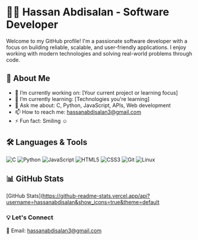 # 👨‍💻 Hassan Abdisalan - Software Developer

Welcome to my GitHub profile! I'm a passionate software developer with a focus on building reliable, scalable, and user-friendly applications. I enjoy working with modern technologies and solving real-world problems through code.

## 🚀 About Me

- 🔭 I’m currently working on: [Your current project or learning focus]
- 🌱 I’m currently learning: [Technologies you're learning]
- 💬 Ask me about: C, Python, JavaScript, APIs, Web development
- 📫 How to reach me: hassanabdisalan3@gmail.com
- ⚡ Fun fact: Smiling ☺ 

## 🛠️ Languages & Tools

![C](https://img.shields.io/badge/C-A8B9CC?style=flat&logo=c&logoColor=white)
![Python](https://img.shields.io/badge/Python-3776AB?style=flat&logo=python&logoColor=white)
![JavaScript](https://img.shields.io/badge/JavaScript-F7DF1E?style=flat&logo=javascript&logoColor=black)
![HTML5](https://img.shields.io/badge/HTML5-E34F26?style=flat&logo=html5&logoColor=white)
![CSS3](https://img.shields.io/badge/CSS3-1572B6?style=flat&logo=css3&logoColor=white)
![Git](https://img.shields.io/badge/Git-F05032?style=flat&logo=git&logoColor=white)
![Linux](https://img.shields.io/badge/Linux-FCC624?style=flat&logo=linux&logoColor=black)


## 📊 GitHub Stats

[GitHub Stats](https://github-readme-stats.vercel.app/api?username=hassanabdisalan&show_icons=true&theme=default


### 💡 Let's Connect

📧 Email: hassanabdisalan3@gmail.com  
